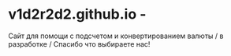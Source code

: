 # v1d2r2d2.github.io - 
Сайт для помощи с подсчетом и конвертированием валюты /
в разработке /
Спасибо что выбираете нас! 
